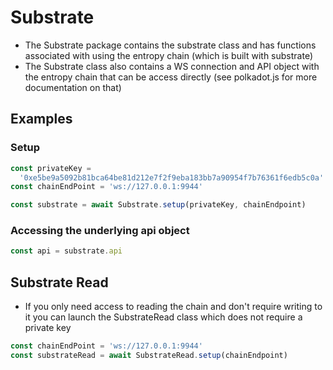 # Substrate

- The Substrate package contains the substrate class and has functions associated with using the entropy chain (which is built with substrate)
- The Substrate class also contains a WS connection and API object with the entropy chain that can be access directly (see polkadot.js for more documentation on that)

## Examples

### Setup

```js
const privateKey =
  '0xe5be9a5092b81bca64be81d212e7f2f9eba183bb7a90954f7b76361f6edb5c0a'
const chainEndPoint = 'ws://127.0.0.1:9944'

const substrate = await Substrate.setup(privateKey, chainEndpoint)
```

### Accessing the underlying api object

```js
const api = substrate.api
```

## Substrate Read

- If you only need access to reading the chain and don't require writing to it you can launch the SubstrateRead class which does not require a private key

```js
const chainEndPoint = 'ws://127.0.0.1:9944'
const substrateRead = await SubstrateRead.setup(chainEndpoint)
```
